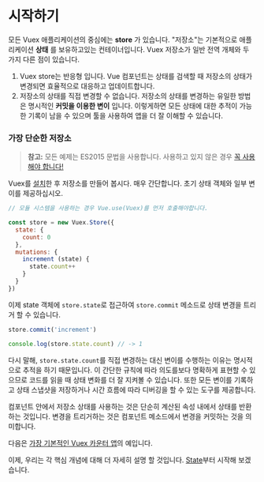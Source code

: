 # 시작하기

모든 Vuex 애플리케이션의 중심에는 **store** 가 있습니다. "저장소"는 기본적으로 애플리케이션 **상태** 를 보유하고있는 컨테이너입니다. Vuex 저장소가 일반 전역 개체와 두 가지 다른 점이 있습니다.

1. Vuex store는 반응형 입니다. Vue 컴포넌트는 상태를 검색할 때 저장소의 상태가 변경되면 효율적으로 대응하고 업데이트합니다.
2. 저장소의 상태를 직접 변경할 수 없습니다. 저장소의 상태를 변경하는 유일한 방법은 명시적인 **커밋을 이용한 변이** 입니다. 이렇게하면 모든 상태에 대한 추적이 가능한 기록이 남을 수 있으며 툴을 사용하여 앱을 더 잘 이해할 수 있습니다.

### 가장 단순한 저장소

> **참고:** 모든 예제는 ES2015 문법을 사용합니다. 사용하고 있지 않은 경우 [꼭 사용해야 합니다!](https://babeljs.io/docs/learn-es2015/)

Vuex를 [설치](../installation.md)한 후 저장소를 만들어 봅시다. 매우 간단합니다. 초기 상태 객체와 일부 변이를 제공하십시오.

``` js
// 모듈 시스템을 사용하는 경우 Vue.use(Vuex)를 먼저 호출해야합니다.

const store = new Vuex.Store({
  state: {
    count: 0
  },
  mutations: {
    increment (state) {
      state.count++
    }
  }
})
```

이제 state 객체에 `store.state`로 접근하여 `store.commit` 메소드로 상태 변경을 트리거 할 수 있습니다.

``` js
store.commit('increment')

console.log(store.state.count) // -> 1
```

다시 말해, `store.state.count`를 직접 변경하는 대신 변이를 수행하는 이유는 명시적으로 추적을 하기 때문입니다. 이 간단한 규칙에 따라 의도를보다 명확하게 표현할 수 있으므로 코드를 읽을 때 상태 변화를 더 잘 지켜볼 수 있습니다. 또한 모든 변이를 기록하고 상태 스냅샷을 저장하거나 시간 흐름에 따라 디버깅을 할 수 있는 도구를 제공합니다.

컴포넌트 안에서 저장소 상태를 사용하는 것은 단순히 계산된 속성 내에서 상태를 반환하는 것입니다. 변경을 트리거하는 것은 컴포넌트 메소드에서 변경을 커밋하는 것을 의미합니다.

다음은 [가장 기본적인 Vuex 카운터 앱](https://jsfiddle.net/n9jmu5v7/1269/)의 예입니다.

이제, 우리는 각 핵심 개념에 대해 더 자세히 설명 할 것입니다. [State](state.md)부터 시작해 보겠습니다.
